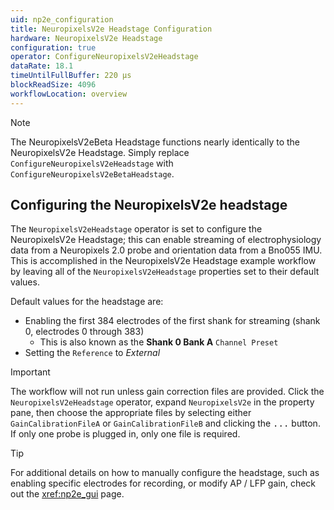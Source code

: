 ```yaml
---
uid: np2e_configuration
title: NeuropixelsV2e Headstage Configuration
hardware: NeuropixelsV2e Headstage
configuration: true
operator: ConfigureNeuropixelsV2eHeadstage
dataRate: 18.1
timeUntilFullBuffer: 220 μs
blockReadSize: 4096
workflowLocation: overview
---
```


> [!NOTE]
> The NeuropixelsV2eBeta Headstage functions nearly identically to the NeuropixelsV2e Headstage. Simply replace `ConfigureNeuropixelsV2eHeadstage` with `ConfigureNeuropixelsV2eBetaHeadstage`.

## Configuring the NeuropixelsV2e headstage
The `NeuropixelsV2eHeadstage` operator is set to configure the NeuropixelsV2e Headstage; this can enable streaming of electrophysiology data from a Neuropixels 2.0 probe and orientation data from a Bno055 IMU. This is accomplished in the NeuropixelsV2e Headstage example workflow by leaving all of the `NeuropixelsV2eHeadstage` properties set to their default values.

Default values for the headstage are:
- Enabling the first 384 electrodes of the first shank for streaming (shank 0, electrodes 0 through 383)
    - This is also known as the **Shank 0 Bank A** `Channel Preset`
- Setting the `Reference` to *External*

> [!IMPORTANT]
> The workflow will not run unless gain correction files are provided. Click the `NeuropixelsV2eHeadstage` operator, expand `NeuropixelsV2e` in the property pane, then choose the appropriate files by selecting either `GainCalibrationFileA` or `GainCalibrationFileB` and clicking the <kbd>...</kbd> button. If only one probe is plugged in, only one file is required.

> [!TIP]
> For additional details on how to manually configure the headstage, such as enabling specific electrodes for recording, or modify AP / LFP gain, check out the <xref:np2e_gui> page.

